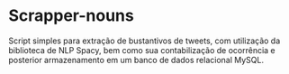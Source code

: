 # Scrapper-nouns
Script simples para extração de bustantivos de tweets, com utilização da biblioteca de NLP Spacy, bem como sua contabilização de ocorrência e posterior armazenamento em um banco de dados relacional MySQL.
